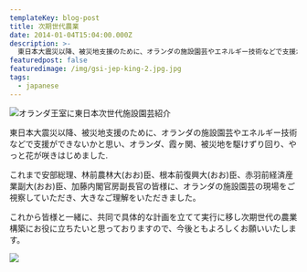 ```yaml
---
templateKey: blog-post
title: 次期世代農業
date: 2014-01-04T15:04:00.000Z
description: >-
  東日本大震災以降、被災地支援のために、オランダの施設園芸やエネルギー技術などで支援ができないかと思い、オランダ、霞ヶ関、被災地を駆けずり回り、やっと花が咲きはじめました.
featuredpost: false
featuredimage: /img/gsi-jep-king-2.jpg.jpg
tags:
  - japanese
---
```

![オランダ王室に東日本次世代施設園芸紹介](/img/gsi-jep-king.jpg)

東日本大震災以降、被災地支援のために、オランダの施設園芸やエネルギー技術などで支援ができないかと思い、オランダ、霞ヶ関、被災地を駆けずり回り、やっと花が咲きはじめました.

これまで安部総理、林前農林大(おお)臣、根本前復興大(おお)臣、赤羽前経済産業副大(おお)臣、加藤内閣官房副長官の皆様に、オランダの施設園芸の現場をご視察していただき、大きなご理解をいただきました。

これから皆様と一緒に、共同で具体的な計画を立てて実行に移し次期世代の農業構築にお役に立ちたいと思っておりますので、今後ともよろしくお願いいたします。

![](/img/gsi-jep-king-2.jpg.jpg)
